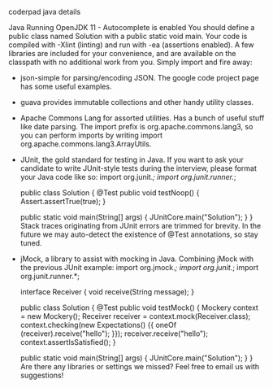 coderpad java details



Java
Running OpenJDK 11 - Autocomplete is enabled
You should define a public class named Solution with a public static void main. Your code is compiled with -Xlint (linting) and run with -ea (assertions enabled).
A few libraries are included for your convenience, and are available on the classpath with no additional work from you. Simply import and fire away:
* json-simple for parsing/encoding JSON.
The google code project page has some useful examples.
* guava provides immutable collections and other handy utility classes.
* Apache Commons Lang for assorted utilities.
Has a bunch of useful stuff like date parsing. The import prefix is org.apache.commons.lang3, so you can perform imports by writing import org.apache.commons.lang3.ArrayUtils.
* JUnit, the gold standard for testing in Java. If you want to ask your candidate to write JUnit-style tests during the interview, please format your Java code like so:
  import org.junit.*;
  import org.junit.runner.*;

  public class Solution {
    @Test
    public void testNoop() {
      Assert.assertTrue(true);
    }

    public static void main(String[] args) {
      JUnitCore.main("Solution");
    }
  }
Stack traces originating from JUnit errors are trimmed for brevity.
In the future we may auto-detect the existence of @Test annotations, so stay tuned.
* jMock, a library to assist with mocking in Java. Combining jMock with the previous JUnit example:
  import org.jmock.*;
  import org.junit.*;
  import org.junit.runner.*;

  interface Receiver {
    void receive(String message);
  }

  public class Solution {
    @Test
    public void testMock() {
      Mockery context = new Mockery();
      Receiver receiver = context.mock(Receiver.class);
      context.checking(new Expectations() {{
        oneOf (receiver).receive("hello");
      }});
      receiver.receive("hello");
      context.assertIsSatisfied();
    }

    public static void main(String[] args) {
      JUnitCore.main("Solution");
    }
  }
Are there any libraries or settings we missed? Feel free to email us with suggestions!
